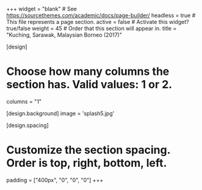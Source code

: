 +++
widget = "blank"  # See https://sourcethemes.com/academic/docs/page-builder/
headless = true  # This file represents a page section.
active = false  # Activate this widget? true/false
weight = 45  # Order that this section will appear in.
title = "Kuching, Sarawak, Malaysian Borneo (2017)"

[design]
  # Choose how many columns the section has. Valid values: 1 or 2.
  columns = "1"

[design.background]
  image = 'splash5.jpg'

[design.spacing]
  # Customize the section spacing. Order is top, right, bottom, left.
  padding = ["400px", "0", "0", "0"]
+++